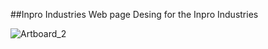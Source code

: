 ##Inpro Industries
Web page Desing for the Inpro Industries 

![Artboard_2](https://github.com/Umayanga12/Inpro-web-/assets/42837553/75d232c4-e9d9-446f-af12-d5e935a743c5)

